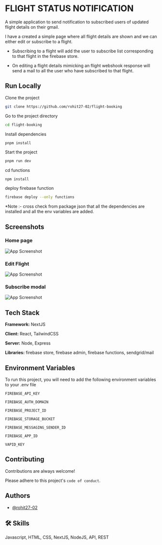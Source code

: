 
# FLIGHT STATUS NOTIFICATION

A simple application to send notification to subscribed users of updated flight details on their gmail.

I have a created a simple page where all flight details are shown and we can either edit or subscribe to a flight.

* Subscribing to a flight will add the user to subscribe list corresponding to that flight in the firebase store.

* On editing a flight details mimicking an flight webshook response will send a mail to all the user who have subscribed to that flight.



## Run Locally

Clone the project

```bash
git clone https://github.com/rohit27-02/flight-booking
```

Go to the project directory

```bash
cd flight-booking
```

Install dependencies

```bash
pnpm install
```

Start the project

```bash
pnpm run dev
```
cd functions

```
npm install
```

deploy firebase function

```bash
firebase deploy --only functions
```


*Note :- cross check from package json that all the dependencies are installed and all the env variables are added.





## Screenshots
### Home page
![App Screenshot](https://i.postimg.cc/d05sRxdN/Flight-booking-App.png
)

### Edit Flight
![App Screenshot](https://i.postimg.cc/tTf9wnBh/Flight-booking-App-1.png
)

### Subscribe modal
![App Screenshot](https://i.postimg.cc/G29cXxxL/Flight-booking-App-2.png)


## Tech Stack

**Framework:** NextJS

**Client:** React, TailwindCSS

**Server:** Node, Express

**Libraries:** firebase store, firebase admin, firebase functions, sendgrid/mail





## Environment Variables

To run this project, you will need to add the following environment variables to your .env file

`FIREBASE_API_KEY`

`FIREBASE_AUTH_DOMAIN`

`FIREBASE_PROJECT_ID`

`FIREBASE_STORAGE_BUCKET`

`FIREBASE_MESSAGING_SENDER_ID`

`FIREBASE_APP_ID`

`VAPID_KEY`


## Contributing

Contributions are always welcome!


Please adhere to this project's `code of conduct`.


## Authors

- [@rohit27-02](https://github.com/rohit27-02/)


## 🛠 Skills
Javascript, HTML, CSS, NextJS, NodeJS, API, REST

